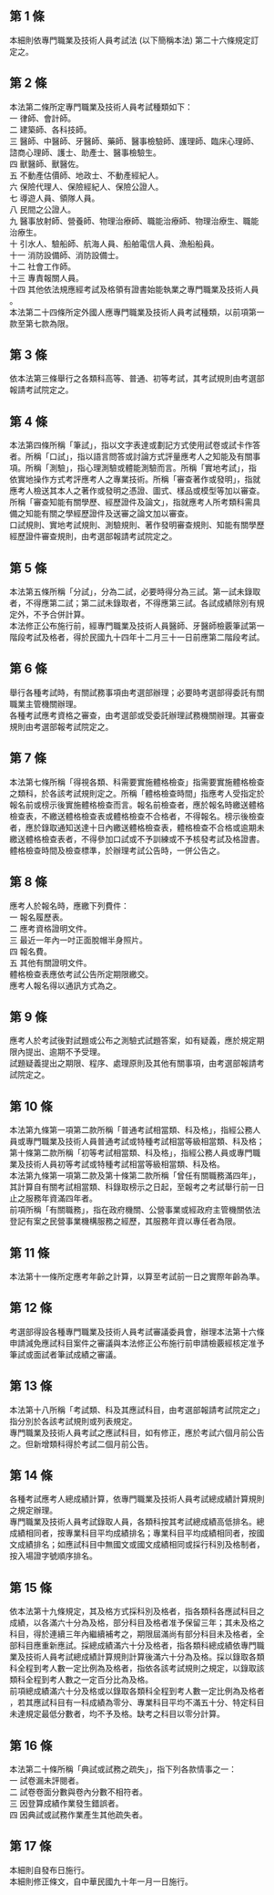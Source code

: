第 1 條
-------
本細則依專門職業及技術人員考試法 (以下簡稱本法) 第二十六條規定訂  
定之。

第 2 條
-------
本法第二條所定專門職業及技術人員考試種類如下：  
一  律師、會計師。  
二  建築師、各科技師。  
三  醫師、中醫師、牙醫師、藥師、醫事檢驗師、護理師、臨床心理師、  
    諮商心理師、護士、助產士、醫事檢驗生。  
四  獸醫師、獸醫佐。  
五  不動產估價師、地政士、不動產經紀人。  
六  保險代理人、保險經紀人、保險公證人。  
七  導遊人員、領隊人員。  
八  民間之公證人。  
九  醫事放射師、營養師、物理治療師、職能治療師、物理治療生、職能  
    治療生。  
十  引水人、驗船師、航海人員、船舶電信人員、漁船船員。  
十一  消防設備師、消防設備士。  
十二  社會工作師。  
十三  專責報關人員。  
十四  其他依法規應經考試及格領有證書始能執業之專門職業及技術人員  
      。  
本法第二十四條所定外國人應專門職業及技術人員考試種類，以前項第一  
款至第七款為限。

第 3 條
-------
依本法第三條舉行之各類科高等、普通、初等考試，其考試規則由考選部  
報請考試院定之。

第 4 條
-------
本法第四條所稱「筆試」，指以文字表達或劃記方式使用試卷或試卡作答  
者。所稱「口試」，指以語言問答或討論方式評量應考人之知能及有關事  
項。所稱「測驗」，指心理測驗或體能測驗而言。所稱「實地考試」，指  
依實地操作方式考評應考人之專業技術。所稱「審查著作或發明」，指就  
應考人檢送其本人之著作或發明之憑證、圖式、樣品或模型等加以審查。  
所稱「審查知能有關學歷、經歷證件及論文」，指就應考人所考類科需具  
備之知能有關之學經歷證件及送審之論文加以審查。  
口試規則、實地考試規則、測驗規則、著作發明審查規則、知能有關學歷  
經歷證件審查規則，由考選部報請考試院定之。

第 5 條
-------
本法第五條所稱「分試」，分為二試，必要時得分為三試。第一試未錄取  
者，不得應第二試；第二試未錄取者，不得應第三試。各試成績除別有規  
定外，不予合併計算。  
本法修正公布施行前，經專門職業及技術人員醫師、牙醫師檢覈筆試第一  
階段考試及格者，得於民國九十四年十二月三十一日前應第二階段考試。

第 6 條
-------
舉行各種考試時，有關試務事項由考選部辦理；必要時考選部得委託有關  
職業主管機關辦理。  
各種考試應考資格之審查，由考選部或受委託辦理試務機關辦理。其審查  
規則由考選部報考試院定之。

第 7 條
-------
本法第七條所稱「得視各類、科需要實施體格檢查」指需要實施體格檢查  
之類科，於各該考試規則定之。所稱「體格檢查時間」指應考人受指定於  
報名前或榜示後實施體格檢查而言。報名前檢查者，應於報名時繳送體格  
檢查表，不繳送體格檢查表或體格檢查不合格者，不得報名。榜示後檢查  
者，應於錄取通知送達十日內繳送體格檢查表，體格檢查不合格或逾期未  
繳送體格檢查表者，不得參加口試或不予訓練或不予核發考試及格證書。  
體格檢查時間及檢查標準，於辦理考試公告時，一併公告之。

第 8 條
-------
應考人於報名時，應繳下列費件：  
一  報名履歷表。  
二  應考資格證明文件。  
三  最近一年內一吋正面脫帽半身照片。  
四  報名費。  
五  其他有關證明文件。  
體格檢查表應依考試公告所定期限繳交。  
應考人報名得以通訊方式為之。

第 9 條
-------
應考人於考試後對試題或公布之測驗式試題答案，如有疑義，應於規定期  
限內提出、逾期不予受理。  
試題疑義提出之期限、程序、處理原則及其他有關事項，由考選部報請考  
試院定之。

第 10 條
--------
本法第九條第一項第二款所稱「普通考試相當類、科及格」，指經公務人  
員或專門職業及技術人員普通考試或特種考試相當等級相當類、科及格；  
第十條第二款所稱「初等考試相當類、科及格」，指經公務人員或專門職  
業及技術人員初等考試或特種考試相當等級相當類、科及格。  
本法第九條第一項第二款及第十條第二款所稱「曾任有關職務滿四年」，  
其計算自有關考試相當類、科錄取榜示之日起，至報考之考試舉行前一日  
止之服務年資滿四年者。  
前項所稱「有關職務」，指在政府機關、公營事業或經政府主管機關依法  
登記有案之民營事業機構服務之經歷，其服務年資以專任者為限。

第 11 條
--------
本法第十一條所定應考年齡之計算，以算至考試前一日之實際年齡為準。

第 12 條
--------
考選部得設各種專門職業及技術人員考試審議委員會，辦理本法第十六條  
申請減免應試科目案件之審議與本法修正公布施行前申請檢覈經核定准予  
筆試或面試者筆試成績之審議。

第 13 條
--------
本法第十八所稱「考試類、科及其應試科目，由考選部報請考試院定之」  
指分別於各該考試規則或列表規定。  
專門職業及技術人員考試之應試科目，如有修正，應於考試六個月前公告  
之。但新增類科得於考試二個月前公告。

第 14 條
--------
各種考試應考人總成績計算，依專門職業及技術人員考試總成績計算規則  
之規定辦理。  
專門職業及技術人員考試錄取人員，各類科按其考試總成績高低排名。總  
成績相同者，按專業科目平均成績排名；專業科目平均成績相同者，按國  
文成績排名；如應試科目中無國文或國文成績相同或採行科別及格制者，  
按入場證字號順序排名。

第 15 條
--------
依本法第十九條規定，其及格方式採科別及格者，指各類科各應試科目之  
成績，以各滿六十分為及格，部分科目及格者准予保留三年；其未及格之  
科目，得於連續三年內繼續補考之，期限屆滿尚有部分科目未及格者，全  
部科目應重新應試。採總成績滿六十分及格者，指各類科總成績依專門職  
業及技術人員考試總成績計算規則計算後滿六十分為及格。採以錄取各類  
科全程到考人數一定比例為及格者，指依各該考試規則之規定，以錄取該  
類科全程到考人數之一定百分比為及格。  
前項總成績滿六十分及格或以錄取各類科全程到考人數一定比例為及格者  
，若其應試科目有一科成績為零分、專業科目平均不滿五十分、特定科目  
未達規定最低分數者，均不予及格。缺考之科目以零分計算。

第 16 條
--------
本法第二十條所稱「典試或試務之疏失」，指下列各款情事之一：  
一  試卷漏未評閱者。  
二  試卷卷面分數與卷內分數不相符者。  
三  因登算成績作業發生錯誤者。  
四  因典試或試務作業產生其他疏失者。

第 17 條
--------
本細則自發布日施行。  
本細則修正條文，自中華民國九十年一月一日施行。

